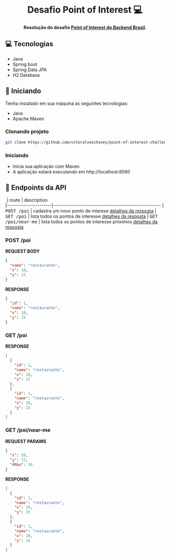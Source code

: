 <h1 align="center" style="font-weight: bold;">Desafio Point of Interest 💻</h1>

<p align="center">
    <b>Resolução do desafio <a href="https://github.com/backend-br/desafios/blob/master/points-of-interest/PROBLEM.md" target="_blank">Point of Interest do Backend Brasil<a/>.</b>
</p>

<h2 id="technologies">💻 Tecnologias</h2>

- Java
- Spring boot
- Spring Data JPA
- H2 Database

<h2 id="started">🚀 Iniciando</h2>

Tenha instalado em sua máquina as seguintes tecnologias:

- Java
- Apache Maven

<h3>Clonando projeto</h3>

```bash
git clone https://github.com/vitoralveschaves/point-of-interest-challenge
```

<h3>Iniciando</h3>

- Inicia sua aplicação com Maven
- A aplicação estará executando em http://localhost:8080

<h2 id="routes">📍 Endpoints da API</h2>

​
| route               | description                                          
|----------------------|-----------------------------------------------------
| <kbd>POST /poi</kbd>     | cadastra um novo ponto de interese [detalhes da resposta](#post-poi-detail)
| <kbd>GET /poi</kbd>     | lista todos os pontos de interesse [detalhes da resposta](#get-poi-detail)
| <kbd>GET /poi/near-me</kbd>     | lista todos os pontos de interesse próximos [detalhes da resposta](#get-poi-near-detail)

<h3 id="post-poi-detail">POST /poi</h3>

**REQUEST BODY**
```json
{
  "name": "restaurante",
  "x": 10,
  "y": 15
}
```

**RESPONSE**
```json
{
  "id": 1,
  "name": "restaurante",
  "x": 10,
  "y": 15
}
```

<h3 id="get-poi-detail">GET /poi</h3>

**RESPONSE**
```json
[
  {
    "id": 1,
    "name": "restaurante",
    "x": 10,
    "y": 15
  },
  {
    "id": 1,
    "name": "restaurante",
    "x": 10,
    "y": 15
  }
]
```
<h3 id="get-poi-near-detail">GET /poi/near-me</h3>

**REQUEST PARAMS**
```json
{
  "x": 10,
  "y": 15,
  "dMax": 10
}
```

**RESPONSE**
```json
[
  {
    "id": 1,
    "name": "restaurante",
    "x": 10,
    "y": 15
  },
  {
    "id": 1,
    "name": "restaurante",
    "x": 10,
    "y": 15
  }
]
```
